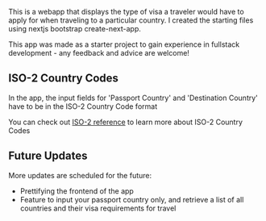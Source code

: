 This is a webapp that displays the type of visa a traveler would have to apply for when traveling to a particular country. I created the starting files using nextjs bootstrap create-next-app.

This app was made as a starter project to gain experience in fullstack development - any feedback and advice are welcome!

## ISO-2 Country Codes

In the app, the input fields for 'Passport Country' and 'Destination Country' have to be in the ISO-2 Country Code format

You can check out [ISO-2 reference](https://en.wikipedia.org/wiki/ISO_3166-1_alpha-2/) to learn more about ISO-2 Country Codes

## Future Updates

More updates are scheduled for the future:
- Prettifying the frontend of the app
- Feature to input your passport country only, and retrieve a list of all countries and their visa requirements for travel
